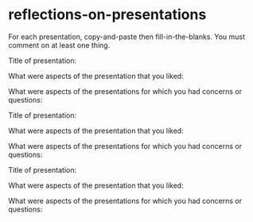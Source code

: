 # reflections-on-presentations

For each presentation, copy-and-paste then fill-in-the-blanks.  You must comment on at least one thing. 



Title of presentation:

What were aspects of the presentation that you liked:

What were aspects of the presentations for which you had concerns or questions:





Title of presentation:

What were aspects of the presentation that you liked:

What were aspects of the presentations for which you had concerns or questions:





Title of presentation:

What were aspects of the presentation that you liked:

What were aspects of the presentations for which you had concerns or questions:







